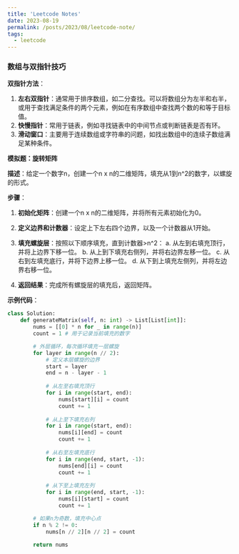 ```yaml
---
title: 'Leetcode Notes'
date: 2023-08-19  
permalink: /posts/2023/08/leetcode-note/
tags:
  - leetcode
---
```


### 数组与双指针技巧

**双指针方法**：
1. **左右双指针**：通常用于排序数组，如二分查找。可以将数组分为左半和右半，或用于查找满足条件的两个元素，例如在有序数组中查找两个数的和等于目标值。
2. **快慢指针**：常用于链表，例如寻找链表中的中间节点或判断链表是否有环。
3. **滑动窗口**：主要用于连续数组或字符串的问题，如找出数组中的连续子数组满足某种条件。

**模拟题：旋转矩阵**

**描述**：给定一个数字n，创建一个n x n的二维矩阵，填充从1到n^2的数字，以螺旋的形式。

**步骤**：

1. **初始化矩阵**：创建一个n x n的二维矩阵，并将所有元素初始化为0。

2. **定义边界和计数器**：设定上下左右四个边界，以及一个计数器从1开始。

3. **填充螺旋层**：按照以下顺序填充，直到计数器>n^2：
   a. 从左到右填充顶行，并将上边界下移一位。
   b. 从上到下填充右侧列，并将右边界左移一位。
   c. 从右到左填充底行，并将下边界上移一位。
   d. 从下到上填充左侧列，并将左边界右移一位。

4. **返回结果**：完成所有螺旋层的填充后，返回矩阵。

**示例代码**：

```python
class Solution:
    def generateMatrix(self, n: int) -> List[List[int]]:
        nums = [[0] * n for _ in range(n)]
        count = 1 # 用于记录当前填充的数字

        # 外层循环，每次循环填充一层螺旋
        for layer in range(n // 2): 
            # 定义本层螺旋的边界
            start = layer
            end = n - layer - 1
            
            # 从左至右填充顶行
            for i in range(start, end):
                nums[start][i] = count
                count += 1
            
            # 从上至下填充右列
            for i in range(start, end):
                nums[i][end] = count
                count += 1
            
            # 从右至左填充底行
            for i in range(end, start, -1):
                nums[end][i] = count
                count += 1
            
            # 从下至上填充左列
            for i in range(end, start, -1):
                nums[i][start] = count
                count += 1

        # 如果n为奇数，填充中心点
        if n % 2 != 0:
            nums[n // 2][n // 2] = count
        
        return nums
```
